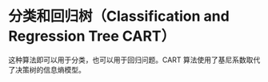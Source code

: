 # 分类和回归树（Classification and Regression Tree CART）

这种算法即可以用于分类，也可以用于回归问题。CART 算法使用了基尼系数取代了决策树的信息熵模型。


